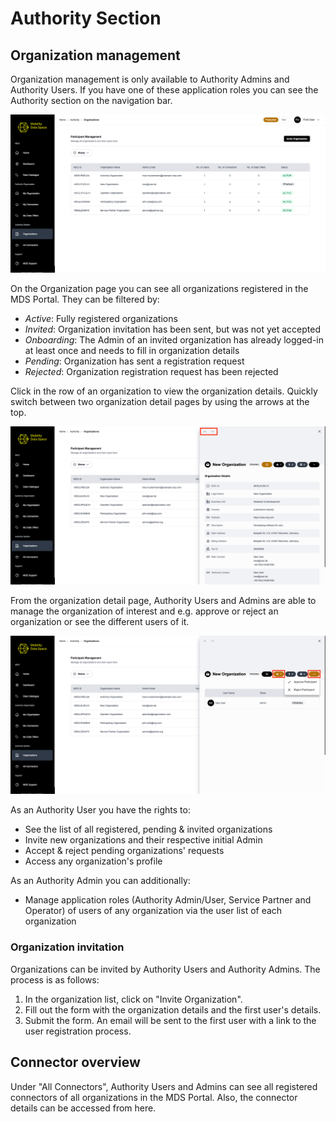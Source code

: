 # Authority Section

## Organization management

Organization management is only available to Authority Admins and Authority Users. If you have one of these application roles you can see the Authority section on the navigation bar.

![organizations-page](images/authority-section/organizations-list.png)

On the Organization page you can see all organizations registered in the MDS Portal. They can be filtered by:

- _Active_: Fully registered organizations
- _Invited_: Organization invitation has been sent, but was not yet accepted
- _Onboarding_: The Admin of an invited organization has already logged-in at least once and needs to fill in organization details
- _Pending_: Organization has sent a registration request
- _Rejected_: Organization registration request has been rejected

Click in the row of an organization to view the organization details. Quickly switch between two organization detail pages by using the arrows at the top.

![organization-detail-page](images/authority-section/organization-detail-page.png)

From the organization detail page, Authority Users and Admins are able to manage the organization of interest and e.g. approve or reject an organization or see the different users of it.

![manage-organizations](images/authority-section/manage-organization.png)

As an Authority User you have the rights to:

- See the list of all registered, pending & invited organizations
- Invite new organizations and their respective initial Admin
- Accept & reject pending organizations' requests
- Access any organization's profile

As an Authority Admin you can additionally:

- Manage application roles (Authority Admin/User, Service Partner and Operator) of users of any organization via the user list of each organization

### Organization invitation

Organizations can be invited by Authority Users and Authority Admins.
The process is as follows:

1. In the organization list, click on "Invite Organization".
2. Fill out the form with the organization details and the first user's details.
3. Submit the form. An email will be sent to the first user with a link to the user registration process.

## Connector overview

Under "All Connectors", Authority Users and Admins can see all registered connectors of all organizations in the MDS Portal.
Also, the connector details can be accessed from here.
